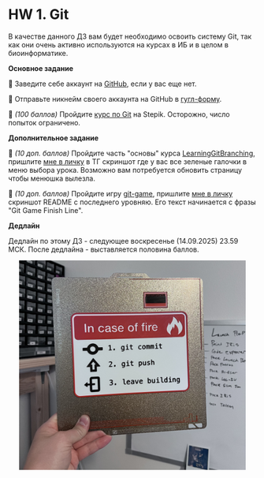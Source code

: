 # HW 1. Git

В качестве данного ДЗ вам будет необходимо освоить систему Git, так как они очень активно используются на курсах в ИБ и в целом в биоинформатике.


**Основное задание**

📌 Заведите себе аккаунт на [GitHub](https://github.com/), если у вас еще нет. 

📌 Отправьте никнейм своего аккаунта на GitHub в [гугл-форму](https://forms.gle/RPhYRUER5QZPvwp1A).

📌 *(100 баллов)* Пройдите [курс по Git](https://stepik.org/join-class/646fb803f0d23cc7604cd8a6811541925e495e7e) на Stepik. Осторожно, число попыток ограничено.

**Дополнительное задание**

📌 *(10 доп. баллов)* Пройдите часть "основы" курса [LearningGitBranching](https://learngitbranching.js.org/?locale=ru_RU), пришлите [мне в личку](t.me/nvaulin) в ТГ скриншот где у вас все зеленые галочки в меню выбора урока. Возможно вам потребуется обновить страницу чтобы менюшка вылезла.

📌 *(10 доп. баллов)* Пройдите игру [git-game](https://github.com/git-game/git-game), пришлите [мне в личку](t.me/nvaulin) скриншот README с последнего уровняю. Его текст начинается с фразы "Git Game Finish Line".

**Дедлайн**

Дедлайн по этому ДЗ - следующее воскресенье (14.09.2025) 23.59 МСК. После дедлайна - выставляется половина баллов.

<p align="center"> <img width="460"  src="imgs/git.jpg"> </p>